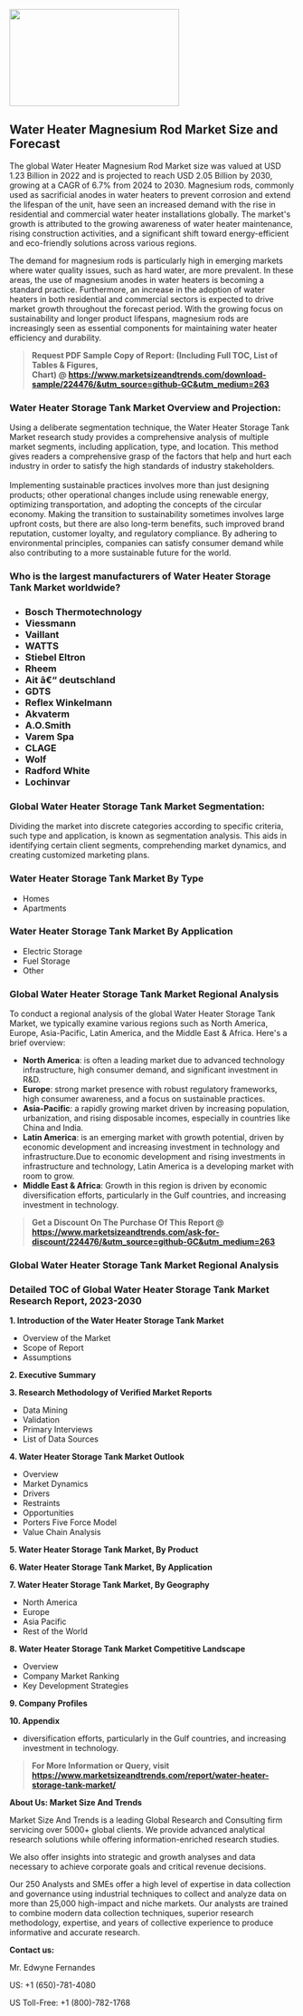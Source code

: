 <p><img class="alignnone size-medium wp-image-20088" src="https://ffe5etoiles.com/wp-content/uploads/2024/12/MST1-300x171.png" alt="" width="300" height="171" /></p><h2>Water Heater Magnesium Rod Market Size and Forecast</h2><p>The global Water Heater Magnesium Rod Market size was valued at USD 1.23 Billion in 2022 and is projected to reach USD 2.05 Billion by 2030, growing at a CAGR of 6.7% from 2024 to 2030. Magnesium rods, commonly used as sacrificial anodes in water heaters to prevent corrosion and extend the lifespan of the unit, have seen an increased demand with the rise in residential and commercial water heater installations globally. The market's growth is attributed to the growing awareness of water heater maintenance, rising construction activities, and a significant shift toward energy-efficient and eco-friendly solutions across various regions.</p><p>The demand for magnesium rods is particularly high in emerging markets where water quality issues, such as hard water, are more prevalent. In these areas, the use of magnesium anodes in water heaters is becoming a standard practice. Furthermore, an increase in the adoption of water heaters in both residential and commercial sectors is expected to drive market growth throughout the forecast period. With the growing focus on sustainability and longer product lifespans, magnesium rods are increasingly seen as essential components for maintaining water heater efficiency and durability.</p></p><blockquote id="" class=""><strong>Request PDF Sample Copy of Report: (Including Full TOC, List of Tables &amp; Figures, Chart)&nbsp;@&nbsp;<strong><a href="https://www.marketsizeandtrends.com/download-sample/224476/&utm_source=github-GC&utm_medium=263" target="_blank">https://www.marketsizeandtrends.com/download-sample/224476/&utm_source=github-GC&utm_medium=263</a></strong></strong></blockquote><h3 id="" class="">Water Heater Storage Tank Market&nbsp;Overview and Projection:</h3><p id="" class="">Using a deliberate segmentation technique, the Water Heater Storage Tank Market research study provides a comprehensive analysis of multiple market segments, including application, type, and location. This method gives readers a comprehensive grasp of the factors that help and hurt each industry in order to satisfy the high standards of industry stakeholders. <br /> <br />Implementing sustainable practices involves more than just designing products; other operational changes include using renewable energy, optimizing transportation, and adopting the concepts of the circular economy. Making the transition to sustainability sometimes involves large upfront costs, but there are also long-term benefits, such improved brand reputation, customer loyalty, and regulatory compliance. By adhering to environmental principles, companies can satisfy consumer demand while also contributing to a more sustainable future for the world.</p><h3 id="" class="">Who is the largest manufacturers of&nbsp;Water Heater Storage Tank Market worldwide?</h3><h3 class=""><p><ul><li>Bosch Thermotechnology </li><li> Viessmann </li><li> Vaillant </li><li> WATTS </li><li> Stiebel Eltron </li><li> Rheem </li><li> Ait â€“ deutschland </li><li> GDTS </li><li> Reflex Winkelmann </li><li> Akvaterm </li><li> A.O.Smith </li><li> Varem Spa </li><li> CLAGE </li><li> Wolf </li><li> Radford White </li><li> Lochinvar</li></ul></p></h3><h3 id="" class="">Global&nbsp;Water Heater Storage Tank Market Segmentation:</h3><p id="" class="">Dividing the market into discrete categories according to specific criteria, such type and application, is known as segmentation analysis. This aids in identifying certain client segments, comprehending market dynamics, and creating customized marketing plans.</p><h3 id="" class="">Water Heater Storage Tank Market&nbsp;By Type</h3><p><p><ul><li>Homes</li><li> Apartments</p></li></ul></p></p><h3 id="" class="">Water Heater Storage Tank Market&nbsp;By Application</h3><p class=""><p><ul><li>Electric Storage</li><li> Fuel Storage</li><li> Other</li></ul></p></p><h3 id="" class="">Global Water Heater Storage Tank Market Regional Analysis</h3><p id="" class="">To conduct a regional analysis of the global Water Heater Storage Tank Market, we typically examine various regions such as North America, Europe, Asia-Pacific, Latin America, and the Middle East &amp; Africa. Here's a brief overview:</p><ul><li><strong>North America</strong>: is often a leading market due to advanced technology infrastructure, high consumer demand, and significant investment in R&amp;D.</li><li><strong>Europe</strong>: strong market presence with robust regulatory frameworks, high consumer awareness, and a focus on sustainable practices.</li><li><strong>Asia-Pacific</strong>: a rapidly growing market driven by increasing population, urbanization, and rising disposable incomes, especially in countries like China and India.</li><li><strong>Latin America</strong>: is an emerging market with growth potential, driven by economic development and increasing investment in technology and infrastructure.Due to economic development and rising investments in infrastructure and technology, Latin America is a developing market with room to grow.</li><li><strong>Middle East &amp; Africa</strong>: Growth in this region is driven by economic diversification efforts, particularly in the Gulf countries, and increasing investment in technology.</li></ul><blockquote id="" class=""><strong>Get a Discount On The Purchase Of This Report @ <strong><a href="https://www.marketsizeandtrends.com/ask-for-discount/224476/&utm_source=github-GC&utm_medium=263" target="_blank">https://www.marketsizeandtrends.com/ask-for-discount/224476/&utm_source=github-GC&utm_medium=263</a></strong></strong></blockquote><h3 id="" class="">Global Water Heater Storage Tank Market Regional Analysis</h3><h3 id="" class="">Detailed TOC of Global Water Heater Storage Tank Market Research Report, 2023-2030</h3><p id="" class=""><strong>1. Introduction of the Water Heater Storage Tank Market</strong></p><ul><li>Overview of the Market</li><li>Scope of Report</li><li>Assumptions</li></ul><p id="" class=""><strong>2. Executive Summary</strong></p><p id="" class=""><strong>3. Research Methodology of Verified Market Reports</strong></p><ul><li>Data Mining</li><li>Validation</li><li>Primary Interviews</li><li>List of Data Sources</li></ul><p id="" class=""><strong>4. Water Heater Storage Tank Market Outlook</strong></p><ul><li>Overview</li><li>Market Dynamics</li><li>Drivers</li><li>Restraints</li><li>Opportunities</li><li>Porters Five Force Model</li><li>Value Chain Analysis</li></ul><p id="" class=""><strong>5. Water Heater Storage Tank Market, By Product</strong></p><p id="" class=""><strong>6. Water Heater Storage Tank Market, By Application</strong></p><p id="" class=""><strong>7. Water Heater Storage Tank Market, By Geography</strong></p><ul><li>North America</li><li>Europe</li><li>Asia Pacific</li><li>Rest of the World</li></ul><p id="" class=""><strong>8. Water Heater Storage Tank Market Competitive Landscape</strong></p><ul><li>Overview</li><li>Company Market Ranking</li><li>Key Development Strategies</li></ul><p id="" class=""><strong>9. Company Profiles</strong></p><p id="" class=""><strong>10. Appendix</strong></p><ul><li>diversification efforts, particularly in the Gulf countries, and increasing investment in technology.</li></ul><blockquote id="" class=""><strong>For More Information or Query, visit <strong><strong><a href="https://www.marketsizeandtrends.com/report/water-heater-storage-tank-market/" target="_blank">https://www.marketsizeandtrends.com/report/water-heater-storage-tank-market/</a></strong></strong></strong></blockquote><p id="" class=""><strong>About Us: Market Size And Trends</strong></p><p id="" class="">Market Size And Trends is a leading Global Research and Consulting firm servicing over 5000+ global clients. We provide advanced analytical research solutions while offering information-enriched research studies.</p><p id="" class="">We also offer insights into strategic and growth analyses and data necessary to achieve corporate goals and critical revenue decisions.</p><p id="" class="">Our 250 Analysts and SMEs offer a high level of expertise in data collection and governance using industrial techniques to collect and analyze data on more than 25,000 high-impact and niche markets. Our analysts are trained to combine modern data collection techniques, superior research methodology, expertise, and years of collective experience to produce informative and accurate research.</p><p id="" class=""><strong>Contact us:</strong></p><p id="" class="">Mr. Edwyne Fernandes</p><p id="" class="">US: +1 (650)-781-4080</p><p id="" class="">US Toll-Free: +1 (800)-782-1768</p>
